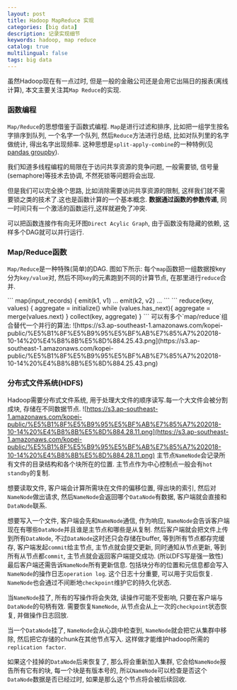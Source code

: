 ```yaml
---
layout: post
title: Hadoop MapReduce 实现
categories: [big data]
description: 记录实现细节
keywords: hadoop, map reduce
catalog: true
multilingual: false
tags: big data
---
```


虽然Hadoop现在有一点过时, 但是一般的金融公司还是会用它出隔日的报表(离线计算), 本文主要关注其`Map Reduce`的实现.

### 函数编程
`Map/Reduce`的思想借鉴于函数式编程. `Map`是进行过滤和排序, 比如把一组学生按名字排序到队列, 一个名字一个队列, 然后`Reduce`方法进行总结, 比如对队列里的名字做统计, 得出名字出现频率. 这种思想是`split-apply-combine`的一种特例(见[pandas groupby](https://www.kopei.top/2018/08/31/pandas/)).

我们知道多线程编程的局限在于访问共享资源的竞争问题, 一般需要锁, 信号量(semaphore)等技术去协调, 不然死锁等问题将会出现.

但是我们可以完全换个思路, 比如消除需要访问共享资源的限制, 这样我们就不需要锁之类的技术了.这也是函数计算的一个基本概念. **数据通过函数的参数传递**, 同一时间只有一个激活的函数运行,这样就避免了冲突.

可以把函数连接作有向无环图`Direct Acylic Graph`, 由于函数没有隐藏的依赖, 这样多个DAG就可以并行运行.

### Map/Reduce函数
`Map/Reduce`是一种特殊(简单)的DAG. 图如下所示: 每个`map`函数把一组数据按key分为`key/value`对, 然后不同`key`的元素跑到不同的计算节点, 在那里进行`reduce`合并.
<blockquote class="imgur-embed-pub" lang="en" data-id="YrZrBZN"><a href="//imgur.com/YrZrBZN"></a></blockquote><script async src="//s.imgur.com/min/embed.js" charset="utf-8"></script>
``` 
map(input_records) {
emit(k1, v1)
...
emit(k2, v2)
...
```
```
reduce(key, values) {
aggregate = initialize()
while (values.has_next){
    aggregate = merge(values.next)
}
collect(key, aggregate)
}
```
可以有多个`map/reduce`组合替代一个并行的算法:
![https://s3.ap-southeast-1.amazonaws.com/kopei-public/%E5%B1%8F%E5%B9%95%E5%BF%AB%E7%85%A7%202018-10-14%20%E4%B8%8B%E5%8D%884.25.43.png](https://s3.ap-southeast-1.amazonaws.com/kopei-public/%E5%B1%8F%E5%B9%95%E5%BF%AB%E7%85%A7%202018-10-14%20%E4%B8%8B%E5%8D%884.25.43.png)

### 分布式文件系统(HDFS)
Hadoop需要分布式文件系统, 用于处理大文件的顺序读写.每一个大文件会被分割成块, 存储在不同数据节点.
![https://s3.ap-southeast-1.amazonaws.com/kopei-public/%E5%B1%8F%E5%B9%95%E5%BF%AB%E7%85%A7%202018-10-14%20%E4%B8%8B%E5%8D%884.28.11.png](https://s3.ap-southeast-1.amazonaws.com/kopei-public/%E5%B1%8F%E5%B9%95%E5%BF%AB%E7%85%A7%202018-10-14%20%E4%B8%8B%E5%8D%884.28.11.png)
主节点`NameNode`会记录所有文件的目录结构和各个块所在的位置. 主节点作为中心控制点一般会有`hot standby`的复制.

想要读取文件, 客户端会计算所需块在文件的偏移位置, 得出块的索引, 然后对`NameNode`做出请求, 然后`NameNode`会返回哪个`DataNode`有数据, 客户端就会直接和`DataNode`联系.

想要写入一个文件, 客户端会先和`NameNode`通信, 作为响应, `NameNode`会告诉客户端现在有哪些`DataNode`并且谁是主节点和哪些是从复制. 然后客户端就会把文件上传到所有`DataNode`, 不过`DataNode`这时还只会存储在buffer, 等到所有节点都存完缓存, 客户端发起`commit`给主节点, 主节点就会提交更新, 同时通知从节点更新, 等到所有从节点都`commit`, 主节点就会返回客户端提交成功. (所以DFS写是强一致性) 最后客户端还需告诉`NameNode`所有更新信息. 包括块分布的位置和元信息都会写入`NameNode`的操作日志`operation log`. 这个日志十分重要, 可以用于灾后恢复. `NameNode`也会通过不间断地`checkpoint`维护它的持久化状态.

当`NameNode`挂了, 所有的写操作将会失效, 读操作可能不受影响, 只要在客户端与`DataNode`的句柄有效. 需要恢复`NameNode`, 从节点会从上一次的`checkpoint`状态恢复, 并做操作日志回放.

当一个`DataNode`挂了, `NameNode`会从心跳中检查到, `NameNode`就会把它从集群中移除, 然后把它存储的chunk在其他节点写入. 这样做才能维护hadoop所需的`replication factor`.

如果这个挂掉的`DataNode`后来恢复了, 那么将会重新加入集群, 它会给`NameNode`报告所有它有的块, 每一个块是有版本号的, 所以`NameNode`可以检查是否这个`DataNode`数据是否已经过时, 如果是那么这个节点将会被后续回收.

